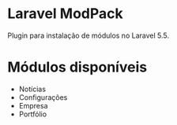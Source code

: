 # Laravel ModPack

Plugin para instalação de módulos no Laravel 5.5.

# Módulos disponíveis

- Notícias
- Configurações
- Empresa
- Portfólio

